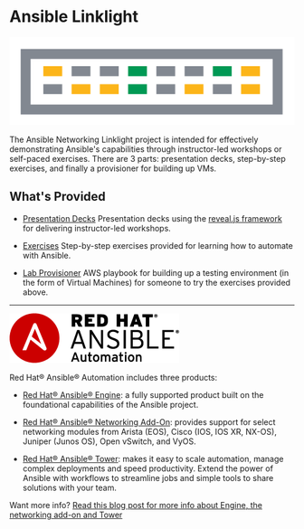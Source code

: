 # Ansible Linklight

![linklight](images/linklight.png)

The Ansible Networking Linklight project is intended for effectively demonstrating Ansible's capabilities through instructor-led workshops or self-paced exercises.  There are 3 parts: presentation decks, step-by-step exercises, and finally a provisioner for building up VMs.

## What's Provided

* [Presentation Decks](decks)
   Presentation decks using the [reveal.js framework](http://lab.hakim.se/reveal-js/) for delivering instructor-led workshops.

* [Exercises](exercises)
   Step-by-step exercises provided for learning how to automate with Ansible.

* [Lab Provisioner](provisioner)
   AWS playbook for building up a testing environment (in the form of Virtual Machines) for someone to try the exercises provided above.

---
![Red Hat Ansible Automation](images/rh-ansible-automation.png)

Red Hat® Ansible® Automation includes three products:

- [Red Hat® Ansible® Engine](https://www.ansible.com/ansible-engine): a fully supported product built on the foundational capabilities of the Ansible project.

- [Red Hat® Ansible® Networking Add-On](https://www.ansible.com/ansible-engine): provides support for select networking modules from Arista (EOS), Cisco (IOS, IOS XR, NX-OS), Juniper (Junos OS), Open vSwitch, and VyOS.

- [Red Hat® Ansible® Tower](https://www.ansible.com/tower): makes it easy to scale automation, manage complex deployments and speed productivity. Extend the power of Ansible with workflows to streamline jobs and simple tools to share solutions with your team.

Want more info?
[Read this blog post for more info about Engine, the networking add-on and Tower](https://www.ansible.com/blog/red-hat-ansible-automation-engine-vs-tower)
